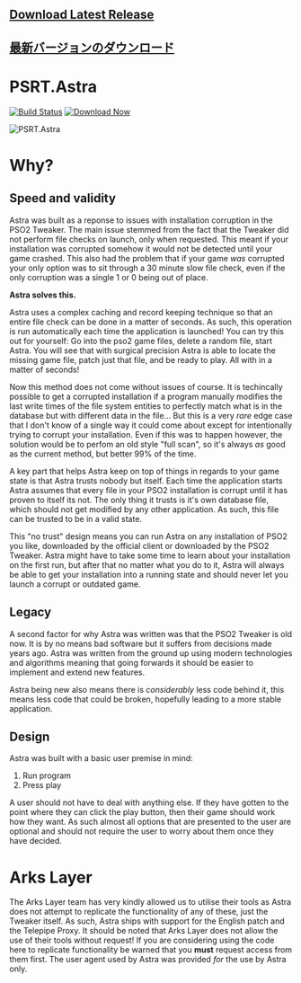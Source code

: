 ## [**Download Latest Release**](https://github.com/Yen/PSRT.Astra/releases/latest)
## [**最新バージョンのダウンロード**](https://github.com/Yen/PSRT.Astra/releases/latest)

# PSRT.Astra

[![Build Status](https://dev.azure.com/PSRT/PSRT.Astra/_apis/build/status/Yen.PSRT.Astra)](https://dev.azure.com/PSRT/PSRT.Astra/_build/latest?definitionId=1)
[![Download Now](https://img.shields.io/github/downloads/Yen/PSRT.Astra/total.svg?style=popout)](https://github.com/Yen/PSRT.Astra/releases/latest)

![PSRT.Astra](https://i.imgur.com/hkFRNS8.png)

# Why?

## Speed and validity

Astra was built as a reponse to issues with installation corruption in the PSO2 Tweaker. The main issue stemmed from the fact that the Tweaker did not perform file checks on launch, only when requested. This meant if your installation was corrupted somehow it would not be detected until your game crashed. This also had the problem that if your game _was_ corrupted your only option was to sit through a 30 minute slow file check, even if the only corruption was a single 1 or 0 being out of place.

**Astra solves this.**

Astra uses a complex caching and record keeping technique so that an entire file check can be done in a matter of seconds. As such, this operation is run automatically each time the application is launched! You can try this out for yourself: Go into the pso2 game files, delete a random file, start Astra. You will see that with surgical precision Astra is able to locate the missing game file, patch just that file, and be ready to play. All with in a matter of seconds!

Now this method does not come without issues of course. It is techincally possible to get a corrupted installation if a program manually modifies the last write times of the file system entities to perfectly match what is in the database but with different data in the file... But this is a very _rare_ edge case that I don't know of a single way it could come about except for intentionally trying to corrupt your installation. Even if this was to happen however, the solution would be to perfom an old style "full scan", so it's always _as_ good as the current method, but better 99% of the time.

A key part that helps Astra keep on top of things in regards to your game state is that Astra trusts nobody but itself. Each time the application starts Astra assumes that every file in your PSO2 installation is corrupt until it has proven to itself its not. The only thing it trusts is it's own database file, which should not get modified by any other application. As such, this file can be trusted to be in a valid state.

This "no trust" design means you can run Astra on any installation of PSO2 you like, downloaded by the official client or downloaded by the PSO2 Tweaker. Astra might have to take some time to learn about your installation on the first run, but after that no matter what you do to it, Astra will always be able to get your installation into a running state and should never let you launch a corrupt or outdated game.

## Legacy 

A second factor for why Astra was written was that the PSO2 Tweaker is old now. It is by no means bad software but it suffers from decisions made years ago. Astra was written from the ground up using modern technologies and algorithms meaning that going forwards it should be easier to implement and extend new features.

Astra being new also means there is _considerably_ less code behind it, this means less code that could be broken, hopefully leading to a more stable application.

## Design

Astra was built with a basic user premise in mind:
1. Run program
2. Press play

A user should not have to deal with anything else. If they have gotten to the point where they can click the play button, then their game should work how they want. As such almost all options that are presented to the user are optional and should not require the user to worry about them once they have decided.

# Arks Layer

The Arks Layer team has very kindly allowed us to utilise their tools as Astra does not attempt to replicate the functionality of any of these, just the Tweaker itself. As such, Astra ships with support for the English patch and the Telepipe Proxy. It should be noted that Arks Layer does not allow the use of their tools without request! If you are considering using the code here to replicate functionality be warned that you **must** request access from them first. The user agent used by Astra was provided _for_ the use by Astra only.

